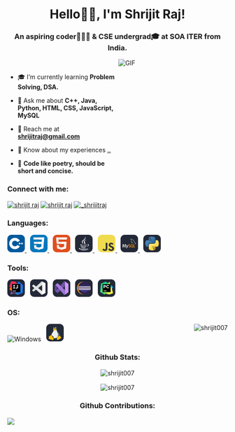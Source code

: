 <h1 align="center">Hello👋🏻, I'm Shrijit Raj!</h1>
<h3 align="center">An aspiring coder👨🏻‍💻 & CSE undergrad🎓 at SOA ITER from India.</h3>
&nbsp
<img align="right" src="https://user-images.githubusercontent.com/74038190/212747657-7a8d59da-69c8-4110-8ea8-f8102fd0b413.gif" alt="GIF" height=300 width=250/>

- 🎓 I’m currently learning **Problem Solving, DSA.**

- 💬 Ask me about **C++, Java, Python, HTML, CSS, JavaScript, MySQL**

- 📩 Reach me at **shrijitraj@gmail.com**

- 📄 Know about my experiences [..](..)

- 🍁 **Code like poetry, should be short and concise.**

<h3 align="left">Connect with me:</h3>
<p align="left">
<a href="https://linkedin.com/in/shrijit raj" target="blank"><img align="center" src="https://user-images.githubusercontent.com/74038190/235294012-0a55e343-37ad-4b0f-924f-c8431d9d2483.gif" alt="shrijit raj" height="40" width="40" /></a>
<a href="https://fb.com/shrijit.raj.9" target="blank"><img align="center" src="https://user-images.githubusercontent.com/74038190/235294010-ec412ef5-e3da-4efa-b1d4-0ab4d4638755.gif" alt="shrijit raj" height="40" width="40" /></a>
<a href="https://instagram.com/_shrijitraj" target="blank"><img align="center" src="https://user-images.githubusercontent.com/74038190/235294013-a33e5c43-a01c-43f6-b44d-a406d8b4ab75.gif" alt="_shrijitraj" height="40" width="40" /></a>
</p>

<h3 align="left">Languages:</h3>
<p align="left"> <a href="https://www.w3schools.com/cpp/" target="_blank" rel="noreferrer"> <img src="https://github.com/tandpfun/skill-icons/blob/main/icons/CPP.svg" alt="cplusplus" width="40" height="40"/> </a>  &nbsp <a href="https://www.w3schools.com/css/" target="_blank" rel="noreferrer"> <img src="https://github.com/tandpfun/skill-icons/blob/main/icons/CSS.svg" alt="css3" width="40" height="40"/> </a>  &nbsp <a href="https://www.w3.org/html/" target="_blank" rel="noreferrer"> <img src="https://github.com/tandpfun/skill-icons/blob/main/icons/HTML.svg" alt="html5" width="40" height="40"/> </a>  &nbsp <a href="https://www.java.com" target="_blank" rel="noreferrer"> <img src="https://github.com/tandpfun/skill-icons/blob/main/icons/Java-Dark.svg" alt="java" width="40" height="40"/> </a>  &nbsp <a href="https://developer.mozilla.org/en-US/docs/Web/JavaScript" target="_blank" rel="noreferrer"> <img src="https://github.com/tandpfun/skill-icons/blob/main/icons/JavaScript.svg" alt="javascript" width="40" height="40"/> </a>  &nbsp <a href="https://www.mysql.com/" target="_blank" rel="noreferrer"> <img src="https://github.com/tandpfun/skill-icons/blob/main/icons/MySQL-Dark.svg" alt="mysql" width="40" height="40"/> </a>  &nbsp <a href="https://www.python.org" target="_blank" rel="noreferrer"> <img src="https://github.com/tandpfun/skill-icons/blob/main/icons/Python-Dark.svg" alt="python" width="40" height="40"/> </a> </p>

<h3 align="left">Tools:</h3>
<p align="left"> <img src="https://github.com/tandpfun/skill-icons/blob/main/icons/Idea-Dark.svg" alt="intelliJ" width="40" height="40" /> &nbsp  <img src="https://github.com/tandpfun/skill-icons/blob/main/icons/VSCode-Dark.svg" alt="VScode" width="40" height="40" />   &nbsp <img src="https://github.com/tandpfun/skill-icons/blob/main/icons/VisualStudio-Dark.svg" alt="VScode" width="40" height="40" /> &nbsp <img src="https://github.com/tandpfun/skill-icons/blob/main/icons/Eclipse-Dark.svg" alt="eclipse" width="40" height="40" /> &nbsp <img src="https://github.com/tandpfun/skill-icons/blob/main/icons/PyCharm-Dark.svg" alt="pyCharm" width="40" height="40" /></p>

<h3>OS:</h3>
<p align="left"><img src="https://github.com/tandpfun/skill-icons/blob/main/icons/Windows-Dark.svg" alt="Windows" width="40" height="40"/> &nbsp
<img src="https://github.com/tandpfun/skill-icons/blob/main/icons/Linux-Dark.svg" alt="Linux" width="40" height="40"/>
<img align="right" src="https://komarev.com/ghpvc/?username=shrijit007&label=Profile%20views&color=abd200&style=flat&abbreviated=true" alt="shrijit007"/></p>

<h3 align="center">Github Stats:</h3>
<p align="center"><img align="center" src="https://github-readme-stats.vercel.app/api?username=shrijit007&show_icons=true&theme=merko&locale=en" alt="shrijit007" /></p>
<p align="center"><img align="center" src="https://github-readme-streak-stats.herokuapp.com/?user=shrijit007&theme=merko" alt="shrijit007" /></p>

<p><h3 align="center">Github Contributions:</h3></p>
<img align="center" src="https://github-readme-activity-graph.vercel.app/graph?username=Shrijit007&bg_color=0d1117&color=4c8a62&line=abd200&point=c4c4c4&area=true&hide_border=true)](https://github.com/ashutosh00710/github-readme-activity-graph)"/>
